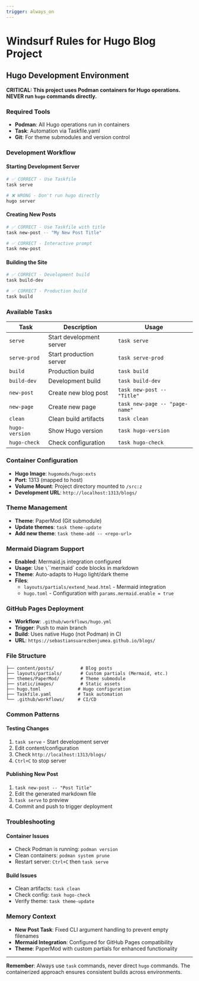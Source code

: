 ```yaml
---
trigger: always_on
---
```


# Windsurf Rules for Hugo Blog Project

## Hugo Development Environment

**CRITICAL: This project uses Podman containers for Hugo operations. NEVER run `hugo` commands directly.**

### Required Tools
- **Podman**: All Hugo operations run in containers
- **Task**: Automation via Taskfile.yaml
- **Git**: For theme submodules and version control

### Development Workflow

#### Starting Development Server
```bash
# ✅ CORRECT - Use Taskfile
task serve

# ❌ WRONG - Don't run hugo directly
hugo server
```

#### Creating New Posts
```bash
# ✅ CORRECT - Use Taskfile with title
task new-post -- "My New Post Title"

# ✅ CORRECT - Interactive prompt
task new-post
```

#### Building the Site
```bash
# ✅ CORRECT - Development build
task build-dev

# ✅ CORRECT - Production build
task build
```

### Available Tasks

| Task | Description | Usage |
|------|-------------|-------|
| `serve` | Start development server | `task serve` |
| `serve-prod` | Start production server | `task serve-prod` |
| `build` | Production build | `task build` |
| `build-dev` | Development build | `task build-dev` |
| `new-post` | Create new blog post | `task new-post -- "Title"` |
| `new-page` | Create new page | `task new-page -- "page-name"` |
| `clean` | Clean build artifacts | `task clean` |
| `hugo-version` | Show Hugo version | `task hugo-version` |
| `hugo-check` | Check configuration | `task hugo-check` |

### Container Configuration

- **Hugo Image**: `hugomods/hugo:exts`
- **Port**: 1313 (mapped to host)
- **Volume Mount**: Project directory mounted to `/src:z`
- **Development URL**: `http://localhost:1313/blogs/`

### Theme Management

- **Theme**: PaperMod (Git submodule)
- **Update themes**: `task theme-update`
- **Add new theme**: `task theme-add -- <repo-url>`

### Mermaid Diagram Support

- **Enabled**: Mermaid.js integration configured
- **Usage**: Use `\`\`\`mermaid` code blocks in markdown
- **Theme**: Auto-adapts to Hugo light/dark theme
- **Files**: 
  - `layouts/partials/extend_head.html` - Mermaid integration
  - `hugo.toml` - Configuration with `params.mermaid.enable = true`

### GitHub Pages Deployment

- **Workflow**: `.github/workflows/hugo.yml`
- **Trigger**: Push to main branch
- **Build**: Uses native Hugo (not Podman) in CI
- **URL**: `https://sebastiansuarezbenjumea.github.io/blogs/`

### File Structure

```
├── content/posts/          # Blog posts
├── layouts/partials/       # Custom partials (Mermaid, etc.)
├── themes/PaperMod/        # Theme submodule
├── static/images/          # Static assets
├── hugo.toml              # Hugo configuration
├── Taskfile.yaml          # Task automation
└── .github/workflows/     # CI/CD
```

### Common Patterns

#### Testing Changes
1. `task serve` - Start development server
2. Edit content/configuration
3. Check `http://localhost:1313/blogs/`
4. `Ctrl+C` to stop server

#### Publishing New Post
1. `task new-post -- "Post Title"`
2. Edit the generated markdown file
3. `task serve` to preview
4. Commit and push to trigger deployment

### Troubleshooting

#### Container Issues
- Check Podman is running: `podman version`
- Clean containers: `podman system prune`
- Restart server: `Ctrl+C` then `task serve`

#### Build Issues
- Clean artifacts: `task clean`
- Check config: `task hugo-check`
- Verify theme: `task theme-update`

### Memory Context

- **New Post Task**: Fixed CLI argument handling to prevent empty filenames
- **Mermaid Integration**: Configured for GitHub Pages compatibility
- **Theme**: PaperMod with custom partials for enhanced functionality

---

**Remember**: Always use `task` commands, never direct `hugo` commands. The containerized approach ensures consistent builds across environments.